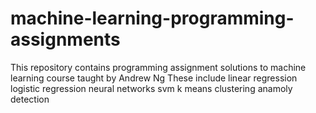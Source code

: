 # machine-learning-programming-assignments
This repository contains programming assignment solutions to machine learning course taught by Andrew Ng 
These include
linear regression
logistic regression
neural networks
svm
k means clustering
anamoly detection
